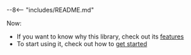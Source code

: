 --8<-- "includes/README.md"

Now:

- If you want to know why this library, check out its [features](features.md)
- To start using it, check out how to [get started](get-started.md)
